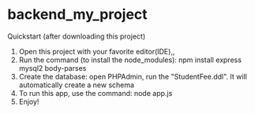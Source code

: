 # backend_my_project
Quickstart (after downloading this project)
1. Open this project with your favorite editor(IDE),,
2. Run the command (to install the node_modules): npm install express mysql2 body-parses
3. Create the database: open PHPAdmin, run the "StudentFee.ddl". It will automatically create a new schema
4. To run this app, use the command: node app.js
5. Enjoy!
